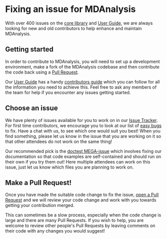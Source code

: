 # Fixing an issue for MDAnalysis

With over 400 issues on the [core library]() and [User Guide](), we 
are always looking for new and old contributors to help enhance and 
maintain MDAnalysis.


## Getting started

In order to contribute to MDAnalysis, you will need to set up a
development environment, make a fork of the MDAnalysis codebase
and then contribute the code back using a [Pull Request]().

Our [User Guide](https://userguide.mdanalysis.org/stable/) has a handy 
[contributors guide]() which you can
follow for all the information you need to achieve this. Feel free
to ask any members of the team for help if you encounter any issues
getting started.


## Choose an issue

We have plenty of issues available for you to work on in our
[Issue Tracker](). For first time contributors, we encourage
you to look at our list of [easy bugs]() to fix. Have a chat with us,
to see which one would suit you best! When you find something, please
let us know in the issue that you are working on it so that other
attendees do not work on the same thing!

Our recommended pick is the [doctest MEGA-issue]() which involves
fixing our documentation so that code examples are self-contained
and should run on their own if you try them out! Here multiple
attendees can work on this issue, just let us know which files you
are planning to work on.

## Make a Pull Request!

Once you have made the suitable code change to fix the issue,
[open a Pull Request]() and we will review your code change
and work with you towards getting your contribution merged.

This can sometimes be a slow process, especially when the
code change is large and there are many Pull Requests. If you
wish to help, you are welcome to review other people's Pull Requests
by leaving comments on their code with any changes you would
suggest!

[core library]: https://github.com/MDAnalysis/mdanalysis/issues
[User Guide]: https://github.com/MDAnalysis/UserGuide/issues
[Pull Request]: https://docs.github.com/en/pull-requests/collaborating-with-pull-requests/proposing-changes-to-your-work-with-pull-requests/about-pull-requests
[contributors guide]: https://userguide.mdanalysis.org/stable/contributing_code.html#adding-code-to-mda
[open a Pull Request]: https://userguide.mdanalysis.org/stable/contributing_code.html#adding-code-to-mda
[Issue Tracker]: https://github.com/MDAnalysis/mdanalysis/issues
[easy bugs]: https://github.com/MDAnalysis/mdanalysis/issues?q=is%3Aopen+is%3Aissue+label%3ADifficulty-easy
[doctest MEGA-issue]: https://github.com/MDAnalysis/mdanalysis/issues/3925
